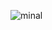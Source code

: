 ![minal](https://user-images.githubusercontent.com/102039974/160855120-4528143a-41fd-46ef-bcc2-68ff2522e46a.PNG)

